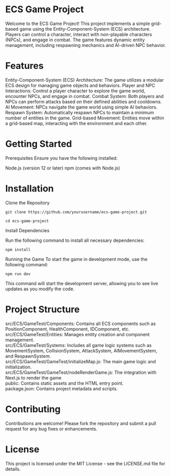 # ECS Game Project
Welcome to the ECS Game Project! This project implements a simple grid-based game using the Entity-Component-System (ECS) architecture. Players can control a character, interact with non-playable characters (NPCs), and engage in combat. The game features dynamic entity management, including respawning mechanics and AI-driven NPC behavior.

# Features
Entity-Component-System (ECS) Architecture: The game utilizes a modular ECS design for managing game objects and behaviors.
Player and NPC Interactions: Control a player character to explore the game world, encounter NPCs, and engage in combat.
Combat System: Both players and NPCs can perform attacks based on their defined abilities and cooldowns.
AI Movement: NPCs navigate the game world using simple AI behaviors.
Respawn System: Automatically respawn NPCs to maintain a minimum number of entities in the game.
Grid-based Movement: Entities move within a grid-based map, interacting with the environment and each other.

# Getting Started
Prerequisites
Ensure you have the following installed:

Node.js (version 12 or later)
npm (comes with Node.js)

# Installation

Clone the Repository

```
git clone https://github.com/yourusername/ecs-game-project.git
```
```
cd ecs-game-project
```
Install Dependencies

Run the following command to install all necessary dependencies:

```
npm install
```

Running the Game
To start the game in development mode, use the following command:

```
npm run dev
```

This command will start the development server, allowing you to see live updates as you modify the code.

# Project Structure
src/ECS/GameTest/Components: Contains all ECS components such as PositionComponent, HealthComponent, IDComponent, etc.<br />
src/ECS/GameTest/Entities: Manages entity creation and component management.<br />
src/ECS/GameTest/Systems: Includes all game logic systems such as MovementSystem, CollisionSystem, AttackSystem, AIMovementSystem, and RespawnSystem.<br />
src/ECS/GameTest/GameTest/initializeMap.js: The main game logic and initialization.<br />
src/ECS/GameTest/GameTest/nodeRenderGame.js: The integration with Next.js to render the game<br />
public: Contains static assets and the HTML entry point.<br />
package.json: Contains project metadata and scripts.<br />

# Contributing
Contributions are welcome! Please fork the repository and submit a pull request for any bug fixes or enhancements.<br />

# License
This project is licensed under the MIT License - see the LICENSE.md file for details.


